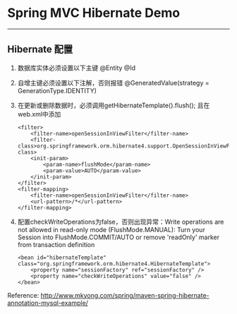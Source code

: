 # Spring MVC Hibernate Demo

----------

## Hibernate 配置
1. 数据库实体必须设置以下主键
@Entity
@Id

2. 自增主键必须设置以下注解，否则报错
@GeneratedValue(strategy = GenerationType.IDENTITY)

3. 在更新或删除数据时，必须调用getHibernateTemplate().flush();
	且在web.xml中添加
	```
	<filter>
		<filter-name>openSessionInViewFilter</filter-name>
		<filter-class>org.springframework.orm.hibernate4.support.OpenSessionInViewFilter</filter-class>
		<init-param>
			<param-name>flushMode</param-name>
			<param-value>AUTO</param-value>
		</init-param>
	</filter>
	<filter-mapping>
		<filter-name>openSessionInViewFilter</filter-name>
		<url-pattern>/*</url-pattern>
	</filter-mapping>
	```

4. 配置checkWriteOperations为false，否则出现异常：Write operations are not allowed in read-only mode (FlushMode.MANUAL): Turn your Session into FlushMode.COMMIT/AUTO or remove 'readOnly' marker from transaction definition
	```
	<bean id="hibernateTemplate" class="org.springframework.orm.hibernate4.HibernateTemplate">
		<property name="sessionFactory" ref="sessionFactory" />
		<property name="checkWriteOperations" value="false" />
	</bean>
	```

Reference: http://www.mkyong.com/spring/maven-spring-hibernate-annotation-mysql-example/